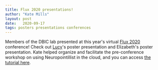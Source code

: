 ```yaml
---
title: Flux 2020 presentations!
author: "Kate Mills"
layout: post
date:   2020-09-17
tags: posters presentations conferences
---
```


Members of the DBIC lab presented at this year's virtual [Flux 2020](https://fluxsociety.org/2020-virtual-congress/) conference! Check out [Lucy](https://www.youtube.com/watch?v=1pAxtXeihqY)'s poster presentation and Elizabeth's poster presentation. Kate helped organize and facilitate the pre-conference workshop on using Neuropointillist in the cloud, and you can access [the tutorial here](https://www.aws-flux2020.org/).